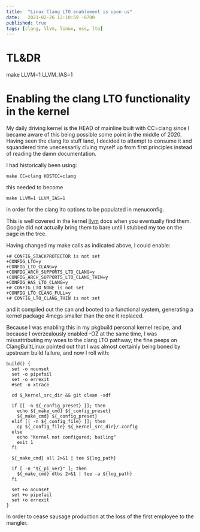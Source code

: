 ```yaml
---
title:  "Linux Clang LTO enablement is upon us"
date:   2021-02-26 12:10:59 -0700
published: true
tags: [clang, llvm, linux, oss, lto]
---
```


# TL&DR

make LLVM=1 LLVM_IAS=1

# Enabling the clang LTO functionality in the kernel

My daily driving kernel is the HEAD of mainline built with CC=clang since I became aware of this being possible some point in the middle of 2020. Having seen the clang lto stuff land, I decided to attempt to consume it and squandered time unecessarily cluing myself up from first principles instead of reading the damn documentation.

I had historically been using:

```
make CC=clang HOSTCC=clang
```

this needed to become

```
make LLVM=1 LLVM_IAS=1
```

in order for the clang lto options to be populated in menuconfig.

This is well covered in the kernel [llvm](https://www.kernel.org/doc/html/latest/kbuild/llvm.html) docs when you eventually find them. Google did not actually bring them to bare until I stubbed my toe on the page in the tree.

Having changed my make calls as indicated above, I could enable:

```
+# CONFIG_STACKPROTECTOR is not set
+CONFIG_LTO=y
+CONFIG_LTO_CLANG=y
+CONFIG_ARCH_SUPPORTS_LTO_CLANG=y
+CONFIG_ARCH_SUPPORTS_LTO_CLANG_THIN=y
+CONFIG_HAS_LTO_CLANG=y
+# CONFIG_LTO_NONE is not set
+CONFIG_LTO_CLANG_FULL=y
+# CONFIG_LTO_CLANG_THIN is not set
```

and it compiled out the can and booted to a functional system, generating a kernel package 4megs smaller than the one it replaced.

Because I was enabling this in my pkgbuild personal kernel recipe, and because I overzealously enabled -OZ at the same time, I was missattributing my woes to the clang LTO pathway; the fine peeps on ClangBuiltLinux pointed out that I was almost certainly being boned by upstream build failure, and now I roll with:

```
build() {
  set -o nounset
  set -o pipefail
  set -o errexit
  #set -o xtrace

  cd $_kernel_src_dir && git clean -xdf

  if [[ -n ${_config_preset} ]]; then
    echo ${_make_cmd} ${_config_preset}
    ${_make_cmd} ${_config_preset}
  elif [[ -n ${_config_file} ]]; then
    cp ${_config_file} ${_kernel_src_dir}/.config
  else
    echo "Kernel not configured; bailing"
    exit 1
  fi

  ${_make_cmd} all 2>&1 | tee ${log_path}

  if [ -n "${_pi_ver}" ]; then
    ${_make_cmd} dtbs 2>&1 | tee -a ${log_path}
  fi

  set +o nounset
  set +o pipefail
  set +o errexit
}
```

In order to cease sausage production at the loss of the first employee to the mangler.

